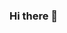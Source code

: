 ### Hi there 👋

<!--
**Abdo73873/Abdo73873** is a ✨ _special_ ✨ repository because its `README.md` (this file) appears on your GitHub profile.
https://wakatime.com/badge/user/4c461a58-e8d8-4b08-96be-9166243f268d.svg

Here are some ideas to get you started:

- 🔭 I’m currently working on ...
- 🌱 I’m currently learning ...
- 👯 I’m looking to collaborate on ...
- 🤔 I’m looking for help with ...
- 💬 Ask me about ...
- 📫 How to reach me: ...
- 😄 Pronouns: ...
- ⚡ Fun fact: ...
-->
